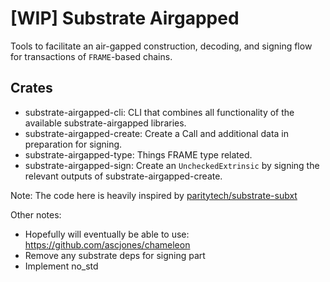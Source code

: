 # [WIP] Substrate Airgapped

Tools to facilitate an air-gapped construction, decoding, and signing flow for transactions of `FRAME`-based chains.

## Crates

- substrate-airgapped-cli: CLI that combines all functionality of the available substrate-airgapped libraries.
- substrate-airgapped-create: Create a Call and additional data in preparation for signing.
- substrate-airgapped-type: Things FRAME type related.
- substrate-airgapped-sign: Create an `UncheckedExtrinsic` by signing the relevant outputs of substrate-airgapped-create.

Note: The code here is heavily inspired by [paritytech/substrate-subxt](https://github.com/paritytech/substrate-subxt)

Other notes:

- Hopefully will eventually be able to use: https://github.com/ascjones/chameleon
- Remove any substrate deps for signing part
- Implement no_std
